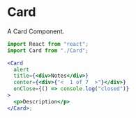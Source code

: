 # Card

A Card Component.

```jsx
import React from "react";
import Card from "./Card";

<Card
  alert
  title={<div>Notes</div>}
  center={<div>{"<  1 of 7  >"}</div>}
  onClose={() => console.log("closed")}
>
  <p>Description</p>
</Card>;
```
